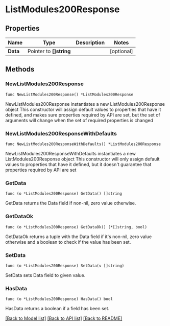 # ListModules200Response

## Properties

Name | Type | Description | Notes
------------ | ------------- | ------------- | -------------
**Data** | Pointer to **[]string** |  | [optional] 

## Methods

### NewListModules200Response

`func NewListModules200Response() *ListModules200Response`

NewListModules200Response instantiates a new ListModules200Response object
This constructor will assign default values to properties that have it defined,
and makes sure properties required by API are set, but the set of arguments
will change when the set of required properties is changed

### NewListModules200ResponseWithDefaults

`func NewListModules200ResponseWithDefaults() *ListModules200Response`

NewListModules200ResponseWithDefaults instantiates a new ListModules200Response object
This constructor will only assign default values to properties that have it defined,
but it doesn't guarantee that properties required by API are set

### GetData

`func (o *ListModules200Response) GetData() []string`

GetData returns the Data field if non-nil, zero value otherwise.

### GetDataOk

`func (o *ListModules200Response) GetDataOk() (*[]string, bool)`

GetDataOk returns a tuple with the Data field if it's non-nil, zero value otherwise
and a boolean to check if the value has been set.

### SetData

`func (o *ListModules200Response) SetData(v []string)`

SetData sets Data field to given value.

### HasData

`func (o *ListModules200Response) HasData() bool`

HasData returns a boolean if a field has been set.


[[Back to Model list]](../README.md#documentation-for-models) [[Back to API list]](../README.md#documentation-for-api-endpoints) [[Back to README]](../README.md)


